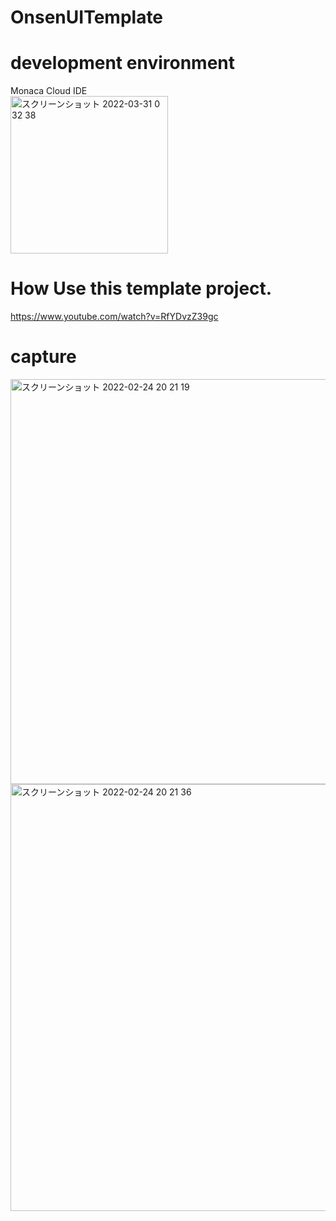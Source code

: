 # OnsenUITemplate

# development environment

Monaca Cloud IDE<br>
<img width="252" alt="スクリーンショット 2022-03-31 0 32 38" src="https://user-images.githubusercontent.com/16476224/160873524-df7f170f-ac66-49cb-93c0-1674058f1883.png">



# How Use this template project.

https://www.youtube.com/watch?v=RfYDvzZ39gc

# capture 

<img width="648" alt="スクリーンショット 2022-02-24 20 21 19" src="https://user-images.githubusercontent.com/16476224/155514865-426fd4ce-6489-417b-8ea5-bcbd1bb385e2.png">

<img width="683" alt="スクリーンショット 2022-02-24 20 21 36" src="https://user-images.githubusercontent.com/16476224/155514906-c7526fde-d0d2-4fd2-83f0-35199d55b572.png">
